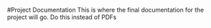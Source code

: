 #Project Documentation
This is where the final documentation for the project will go. Do this instead of PDFs